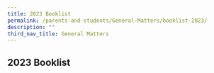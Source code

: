 ```yaml
---
title: 2023 Booklist
permalink: /parents-and-students/General-Matters/booklist-2023/
description: ""
third_nav_title: General Matters
---
```

## 2023 Booklist

[](/files/Booklists/2022%20Sale%20of%20Books%20and%20Uniforms_Ltr%20to%20parents_FINAL_20221010.pdf)